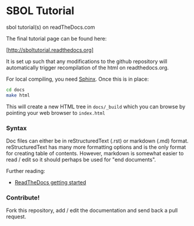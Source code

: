 # SBOL Tutorial
sbol tutorial(s) on readTheDocs.com

The final tutorial page can be found here:

[http://sboltutorial.readthedocs.org]

It is set up such that any modifications to the github repository will automatically trigger recompilation of the html on readthedocs.org. 

For local compiling, you need [Sphinx](http://sphinx-doc.org/). Once this is in place:

```sh
cd docs
make html
```

This will create a new HTML tree in `docs/_build` which you can browse by
pointing your web browser to `index.html`


### Syntax

Doc files can either be in reStructuredText (.rst) or markdown (.md) format. reStructuredText has many more formatting options and is the only format for creating table of contents. However, markdown is somewhat easier to read / edit so it should perhaps be used for "end documents".

Further reading:

  * [ReadTheDocs getting started](http://docs.readthedocs.org/en/latest/getting_started.html)


### Contribute!

Fork this repository, add / edit the documentation and send back a pull request.


